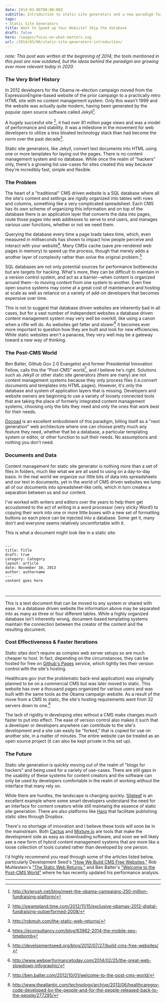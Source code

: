 ```yaml
---
date: 2014-03-06T00:00:00Z
subtitle: Introduction to static site generators and a new paradigm for building websites 
tags:
- Static Site Generators
title: Want to Speed up Your Website? Skip the database 
draft: false
hero: /images/focus-on-what-matters.svg
url: /2014/03/06/static-site-generators-introduction/
---
```


_note: This post was written at the beginning of 2014; the tools mentioned in this post are now outdated, but the ideas behind the paradigm are growing ever more relevant today in 2020._

### The Very Brief History
In 2012 developers for the Obama re-election campaign moved from the ExpressionEngine-based website of the prior campaign to a practically retro HTML site with no content management system. Only this wasn't 1999 and the website was actually quite modern, having been generated by the popular open source software called Jekyll[^1].

A hugely succesful site [^2], it had over 81 million page views and was a model of performance and stability. It was a milestone in the movement for web developers to utilize a less bloated technology stack than had become the norm over the past decade[^3]. 

Static site generators, like Jekyll, convert text documents into HTML using one or more templates for laying out the pages. There is no content management system and no database. While once the realm of "hackers" only, there's a growing list use-cases for sites created this way because they're incredibly fast, simple and flexible.

### The Problem

The heart of a "traditional" CMS driven website is a SQL database where all the site's content and settings are rigidly organized into tables with rows and columns, something like a very complicated spreadsheet. Each CMS has its own scheme of organizing this information and on top of the database there is an application layer that converts the data into pages, route those pages into web addresses to serve to end users, and manages various user functions, whether or not we need them. 

Querying the database every time a page loads takes time, which, even measured in milliseconds has shown to impact how people perceive and interact with your website[^4]. Many CMSs cache (save pre-rendered web pages in memory) to speed up the process, though that merely adds a another layer of complexity rather than solve the original problem.[^5] 

SQL databases are not only potential sources for performance bottlenecks but are targets for hacking. What's more, they can be difficult to maintain in a version control system, and act as a barrier--when content is organized around them--to moving content from one system to another. Even free open source systems may come at a great cost of maintenance and hosting at scale as well as reliance on a variety of add-on developers that becomes expensive over time.

This is not to suggest that database driven websites are inherently bad in all cases, but for a vast number of independent websites a database driven content management system may very well be overkill, like using a canon when a rifle will do. As websites get fatter and slower[^6] it becomes ever more important to question how they are built and look for new efficiencies. While static websites aren't a panacea, they very well may be a gateway toward a new way of thinking.

### The Post-CMS World

Ben Balter, Github Gov 2.0 Evangelist and former Presidential Innovation Fellow, calls this the “Post-CMS” world[^7], and I believe he's right. Solutions such as Jekyll or other static site generators (there are many) are not content management systems because they only process files (i.e.convert documents and templates into HTML pages). However, it's only the database and system of application layers that is missing. Developers and website owners are beginning to use a variety of loosely connected tools that are taking the place of formerly integrated content management systems, choosing only the bits they need and only the ones that work best for their needs.

[Docpad](http://docpad.org/) is an excellent embodiment of this paradigm, billing itself as a "next generation" web architecture where one can choose pretty much any feature they need, whether that be a database, a particular templating system or editor, or other function to suit their needs. No assumptions and nothing you don't need. 

### Documents and Data
Content management for static site generator is nothing more than a set of files in folders, much like what we are all used to using on a day-to-day basis. In the real world we organize our little bits of data into spreadsheets and our text in documents, yet in the world of CMS driven websites we lump all of our documents into spreadsheet-like cells, which in turn creates a separation between us and our content.

I've worked with writers and editors over the years to help them get accustomed to the act of writing in a word processor (very sticky Word!) to copying their work into one or more little boxes with a new set of formatting buttons so each piece can be injected into a database. Some get it, many don't and everyone seems relatively uncomfortable with it. 


This is what a document might look like in a static site:

~~~

---
title: Title   
draft: true
category: Category  
layout: article  
date: November 10, 2013  
author: authorname  
---  
content goes here



~~~

---

This is a text document that can be moved to any system or shared with ease. In a database driven website the information above may be separated into as many as three or four different tables. While a highly organized database isn't inherently wrong, document-based templating systems maintain the connection between the creator of the content and the resulting document.


### Cost Effectiveness & Faster Iterations

Static sites don't require as complex web server setups so are much cheaper to host. In fact, depending on the circumstances, they can be hosted for free on [Github's Pages](http://pages.github.com/) service, which tightly ties their version control with the site's hosting.

Healthcare.gov (not the problematic back-end application) was originally planned to be on a commercial CMS but was later moved to static. This website has over a thousand pages organized for various users and was built with the same tools as the Obama campaign website. As a result of the move from a CMS to static, the site's hosting requirements went from 32 servers down to one.[^8]

The lack of rigidity in developing sites without a CMS make changes much faster to put into effect. The ease of version control also makes it such that a developer or developers anywhere can contribute to the site's development and a site can easily be "forked," that is copied for use on another site, in a matter of minutes. The entire website can be treated as an open source project (it can also be kept private in this set up).

### The Future

Static site generation is quickly moving out of the realm of "blogs for hackers" and being used for a variety of use-cases. There are still gaps in the usability of these systems for content creators and the software can only be used by developers comfortable in the realm of working without the interface that many rely on. 

While there are hurdles, the landscape is changing quickly. [Siteleaf](http://www.siteleaf.com/) is an excellent example where some smart developers understand the need for an interface for content creators while still maintaing the essence of static site generation. There are also platforms like [Harp](https://www.harp.io/) that facilitate publishing static sites through Dropbox. 

There's no shortage of innovation and I believe these tools will soon be in the mainstream. Both [Cactus](http://cactusformac.com/) and [Mixture.io](http://mixture.io/) are tools that make the development side as easy as downloading software, and soon we will likely see a new form of hybrid content management systems that are more like a loose collection of tools curated rather than developed by one person. 

I'd highly recommend you read through some of the articles listed below, particularly Development Seed's ["How We Build CMS Free Websites,"](http://developmentseed.org/blog/2012/07/27/build-cms-free-websites/) Rob Muhlestein's ["The Static Web Returns,"](http://robmuh.com/the-static-web-returns/) and Ben Balter's ["Welcome to the Post-CMS World"](http://ben.balter.com/2012/10/01/welcome-to-the-post-cms-world/) where he has recently updated his performance analysis.

---


[^1]: <http://kylerush.net/blog/meet-the-obama-campaigns-250-million-fundraising-platform/>

[^2]: <http://swampland.time.com/2012/11/15/exclusive-obamas-2012-digital-fundraising-outperformed-2008/>

[^3]: <http://robmuh.com/the-static-web-returns/>

[^4]: <https://econsultancy.com/blog/63962-2014-the-mobile-seo-timebomb>

[^5]: <http://developmentseed.org/blog/2012/07/27/build-cms-free-websites/>

[^6]: <http://www.webperformancetoday.com/2014/02/25/the-great-web-slowdown-infographic/>



[^7]: <http://ben.balter.com/2012/10/01/welcome-to-the-post-cms-world/>

[^8]: <http://www.theatlantic.com/technology/archive/2013/06/healthcaregov-code-developed-by-the-people-and-for-the-people-released-back-to-the-people/277295/>











